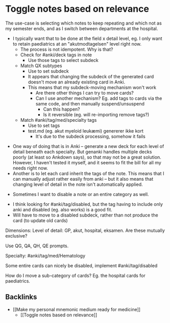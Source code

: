 # Toggle notes based on relevance
The use-case is selecting which notes to keep repeating and which not as my semester ends, and as I switch between departments at the hospital. 

+ I typically want that to be done at the field x detail level, eg. I only want to retain paediatrics at an "akutmodtagelsen" level right now. 
	+ The process is not idempotent. Why is that?
	+ Check for #anki/deck tags in note
		+ Use those tags to select subdeck
	+ Match QX subtypes
		+ Use to set subdeck
		* It appears that changing the subdeck of the generated card doesn't move an already existing card in Anki. 
		* This means that my subdeck-moving mechanism won't work
			* Are there other things I can try to move cards?
			* Can I use another mechanism? Eg. add tags to cards via the same code, and then manually suspend/unsuspend
				+ Can this happen?
				+ Is it reversible (eg. will re-importing remove tags?)
	+ Match #anki/tag/med/specialty tags
		+ Use to set tags
		+ test.md (eg. akut myeloid leukæmi) genererer ikke kort
			+ It's due to the subdeck processing, somehow it fails

* One way of doing that is in Anki – generate a new deck for each level of detail beneath each specialty. But genanki handles multiple decks poorly (at least so Ankdown says), so that may not be a great solution. However, I haven't tested it myself, and it seems to fit the bill for all my needs right now.
* Another is to let each card inherit the tags of the note. This means that I can manually adjust rather easily from anki – but it also means that changing level of detail in the note isn't automatically applied.

+ Sometimes I want to disable a note or an entire category as well. 
* I think looking for #anki/tag/disabled, but the tag having to include only anki and disabled (eg. also works) is a good fit.
* Will have to move to a disabled subdeck, rather than not produce the card (to update old cards)

Dimensions:
Level of detail: GP, akut, hospital, eksamen. Are these mutually exclusive?

Use QG, QA, QH, QE prompts.

Specialty: #anki/tag/med/Hematology

Some entire cards can nicely be disabled, implement #anki/tag/disabled

How do I move a sub-category of cards? Eg. the hospital cards for paediatrics.

## Backlinks
* [[Make my personal mnemonic medium ready for medicine]]
	* [[Toggle notes based on relevance]]

<!-- {BearID:B2C06C5B-10F8-4E54-BDBC-1B88C0B729C4-1056-000001DDEDD50948} -->
